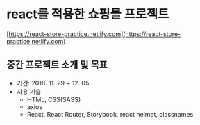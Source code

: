 # react를 적용한 쇼핑몰 프로젝트

[https://react-store-practice.netlify.com](https://react-store-practice.netlify.com)

## 중간 프로젝트 소개 및 목표

- 기간: 2018. 11. 29 ~ 12. 05
- 사용 기술
  - HTML, CSS(SASS)
  - axios
  - React, React Router, Storybook, react helmet, classnames
